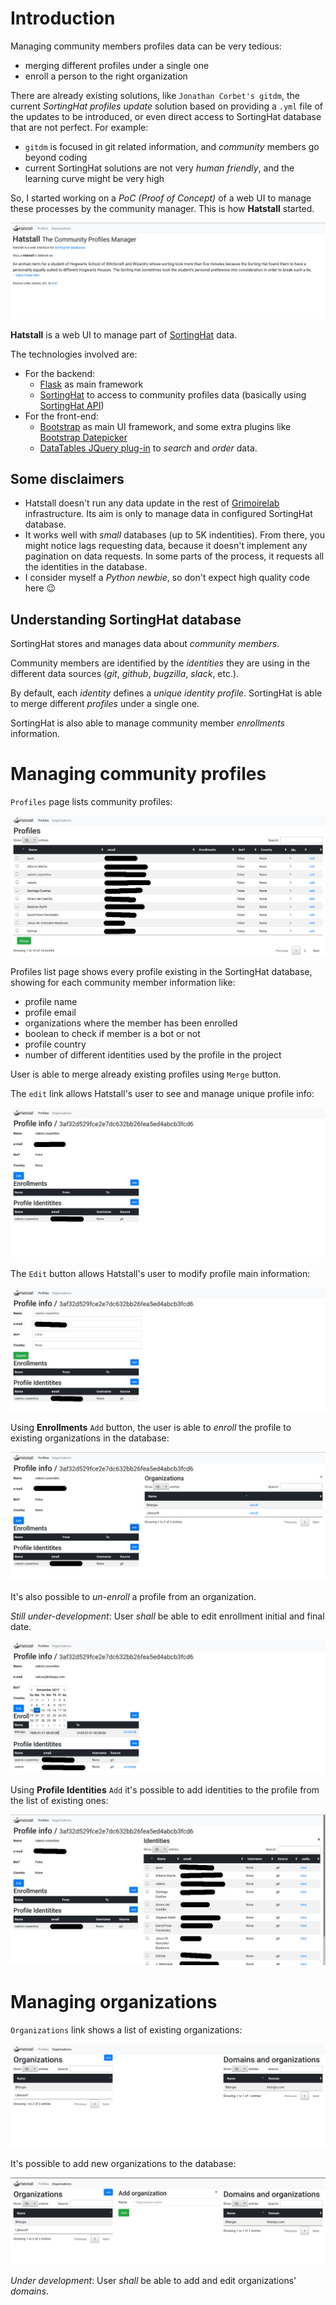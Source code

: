 # Introduction

Managing community members profiles data can be very tedious:
* merging different profiles under a single one
* enroll a person to the right organization

There are already existing solutions, like `Jonathan Corbet's gitdm`, the current *SortingHat profiles update* solution based on providing a `.yml` file of the updates to be introduced, or even direct access to SortingHat database that are not perfect. For example:
* `gitdm` is focused in git related information, and *community* members go beyond coding
* current SortingHat solutions are not very *human friendly*, and the learning curve might be very high

So, I started working on a *PoC (Proof of Concept)* of a web UI to manage these processes by the community manager. This is how **Hatstall** started.

![About page](img/intro.jpg)

**Hatstall** is a web UI to manage part of [SortingHat](https://github.com/grimoirelab) data. 

The technologies involved are:
* For the backend:
  * [Flask](http://flask.pocoo.org/) as main framework
  * [SortingHat](https://github.com/grimoirelab/sortinghat/) to access to community profiles data (basically using [SortingHat API](https://github.com/grimoirelab/sortinghat/blob/master/sortinghat/api.py))
* For the front-end:
  * [Bootstrap](http://getbootstrap.com/) as main UI framework, and some extra plugins like [Bootstrap Datepicker](https://github.com/uxsolutions/bootstrap-datepicker/)
  * [DataTables JQuery plug-in](https://datatables.net/) to *search* and *order* data.

## Some disclaimers

* Hatstall doesn't run any data update in the rest of [Grimoirelab](http://grimoirelab.github.io) infrastructure. Its aim is only to manage data in configured SortingHat database.
* It works well with *small* databases (up to 5K indentities). From there, you might notice lags requesting data, because it doesn't implement any pagination on data requests. In some parts of the process, it requests all the identities in the database.
* I consider myself a *Python newbie*, so don't expect high quality code here :wink:

## Understanding SortingHat database

SortingHat stores and manages data about *community members*.

Community members are identified by the *identities* they are using in the different data sources (*git*, *github*, *bugzilla*, *slack*, etc.).

By default, each *identity* defines a *unique identity profile*. SortingHat is able to merge different *profiles* under a single one.

SortingHat is also able to manage community member *enrollments* information.

# Managing community profiles

`Profiles` page lists community profiles:

![Profiles list page](img/profiles.jpg)

Profiles list page shows every profile existing in the SortingHat database, showing for each community member information like:
* profile name
* profile email
* organizations where the member has been enrolled
* boolean to check if member is a bot or not
* profile country
* number of different identities used by the profile in the project

User is able to merge already existing profiles using `Merge` button.

The `edit` link allows Hatstall's user to see and manage unique profile info:

![Profile page](img/profile.jpg)

The `Edit` button allows Hatstall's user to modify profile main information:

![Edit profile information](img/profile-edit.jpg)

Using **Enrollments** `Add` button, the user is able to *enroll* the profile to existing organizations in the database:

![Add enrollment](img/profile-enroll.jpg)

It's also possible to *un-enroll* a profile from an organization.

*Still under-development*: User *shall* be able to edit enrollment initial and final date.

![Edit enrollments information](img/profile-enrollments-edit.jpg)

Using **Profile Identities** `Add` it's possible to add identities to the profile from the list of existing ones:

![Add identity to community member profile](img/profile-add-identity.jpg)

# Managing organizations

`Organizations` link shows a list of existing organizations:

![Organizations list](img/organizations.jpg)

It's possible to add new organizations to the database:

![Addingg organizations](img/organizations-add.jpg)

*Under development*: User *shall* be able to add and edit  organizations' *domains*.